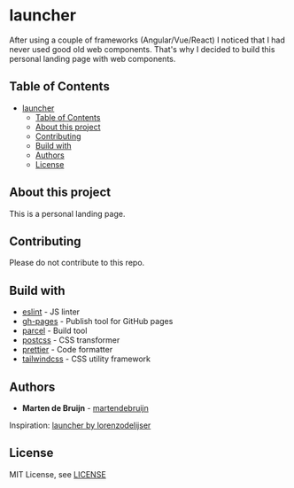 # launcher

After using a couple of frameworks (Angular/Vue/React) I noticed that I had never used good old web components. That's why I decided to build this personal landing page with web components.

## Table of Contents

- [launcher](#launcher)
  - [Table of Contents](#table-of-contents)
  - [About this project](#about-this-project)
  - [Contributing](#contributing)
  - [Build with](#build-with)
  - [Authors](#authors)
  - [License](#license)

## About this project

This is a personal landing page.

## Contributing

Please do not contribute to this repo.

## Build with

- [eslint](https://eslint.org/) - JS linter
- [gh-pages](https://github.com/tschaub/gh-pages) - Publish tool for GitHub pages
- [parcel](https://parceljs.org/) - Build tool
- [postcss](https://postcss.org/) - CSS transformer
- [prettier](https://prettier.io/) - Code formatter
- [tailwindcss](https://tailwindcss.com/) - CSS utility framework

## Authors

- **Marten de Bruijn** - [martendebruijn](https://github.com/martendebruijn)

Inspiration: [launcher by lorenzodelijser](https://github.com/lorenzodelijser/launcher)

## License

MIT License, see [LICENSE](/LICENSE)
